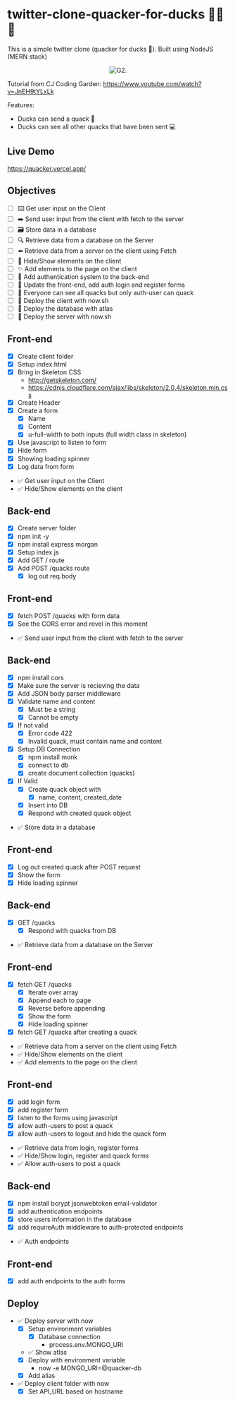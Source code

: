 # twitter-clone-quacker-for-ducks 🦆🦆🦆

This is a simple twitter clone (quacker for ducks 🦆). Built using NodeJS (MERN stack)

<p align='center'>
    <img src='/client/assets/example.gif' alt='G2.'/>
</p>

Tutorial from CJ Coding Garden: https://www.youtube.com/watch?v=JnEH9tYLxLk

Features:

-   Ducks can send a quack 🦆
-   Ducks can see all other quacks that have been sent 💻

## Live Demo

https://quacker.vercel.app/

## Objectives

-   [ ] ⌨️ Get user input on the Client
-   [ ] ➡️ Send user input from the client with fetch to the server
-   [ ] 🗃 Store data in a database
-   [ ] 🔍 Retrieve data from a database on the Server
-   [ ] ⬅️ Retrieve data from a server on the client using Fetch
-   [ ] 🙈 Hide/Show elements on the client
-   [ ] ✨ Add elements to the page on the client
-   [ ] 🔑 Add authentication system to the back-end
-   [ ] 🔄 Update the front-end, add auth login and register forms
-   [ ] 🔴 Everyone can see all quacks but only auth-user can quack
-   [ ] 🚀 Deploy the client with now.sh
-   [ ] 🚀 Deploy the database with atlas
-   [ ] 🚀 Deploy the server with now.sh

## Front-end

-   [x] Create client folder
-   [x] Setup index.html
-   [x] Bring in Skeleton CSS
    -   http://getskeleton.com/
    -   https://cdnjs.cloudflare.com/ajax/libs/skeleton/2.0.4/skeleton.min.css
-   [x] Create Header
-   [x] Create a form
    -   [x] Name
    -   [x] Content
    -   [x] u-full-width to both inputs (full width class in skeleton)
-   [x] Use javascript to listen to form
-   [x] Hide form
-   [x] Showing loading spinner
-   [x] Log data from form

*   ✅ Get user input on the Client
*   ✅ Hide/Show elements on the client

## Back-end

-   [x] Create server folder
-   [x] npm init -y
-   [x] npm install express morgan
-   [x] Setup index.js
-   [x] Add GET / route
-   [x] Add POST /quacks route
    -   [x] log out req.body

## Front-end

-   [x] fetch POST /quacks with form data
-   [x] See the CORS error and revel in this moment
-   ✅ Send user input from the client with fetch to the server

## Back-end

-   [x] npm install cors
-   [x] Make sure the server is recieving the data
-   [x] Add JSON body parser middleware
-   [x] Validate name and content
    -   [x] Must be a string
    -   [x] Cannot be empty
-   [x] If not valid
    -   [x] Error code 422
    -   [x] Invalid quack, must contain name and content
-   [x] Setup DB Connection
    -   [x] npm install monk
    -   [x] connect to db
    -   [x] create document collection (quacks)
-   [x] If Valid
    -   [x] Create quack object with
        -   [x] name, content, created_date
    -   [x] Insert into DB
    -   [x] Respond with created quack object
-   ✅ Store data in a database

## Front-end

-   [x] Log out created quack after POST request
-   [x] Show the form
-   [x] Hide loading spinner

## Back-end

-   [x] GET /quacks
    -   [x] Respond with quacks from DB
-   ✅ Retrieve data from a database on the Server

## Front-end

-   [x] fetch GET /quacks
    -   [x] Iterate over array
    -   [x] Append each to page
    -   [x] Reverse before appending
    -   [x] Show the form
    -   [x] Hide loading spinner
-   [x] fetch GET /quacks after creating a quack
-   ✅ Retrieve data from a server on the client using Fetch
-   ✅ Hide/Show elements on the client
-   ✅ Add elements to the page on the client

## Front-end

-   [x] add login form
-   [x] add register form
-   [x] listen to the forms using javascript
-   [x] allow auth-users to post a quack
-   [x] allow auth-users to logout and hide the quack form

-   ✅ Retrieve data from login, register forms
-   ✅ Hide/Show login, register and quack forms
-   ✅ Allow auth-users to post a quack

## Back-end

-   [x] npm install bcrypt jsonwebtoken email-validator
-   [x] add authentication endpoints
-   [x] store users information in the database
-   [x] add requireAuth middleware to auth-protected endpoints

-   ✅ Auth endpoints

## Front-end

-   [x] add auth endpoints to the auth forms

## Deploy

-   ✅ Deploy server with now
    -   [x] Setup environment variables
        -   [x] Database connection
            -   process.env.MONGO_URI
    -   ✅ Show atlas
    -   [x] Deploy with environment variable
        -   now -e MONGO_URI=@quacker-db
    -   [x] Add alias
-   ✅ Deploy client folder with now
    -   [x] Set API_URL based on hostname
